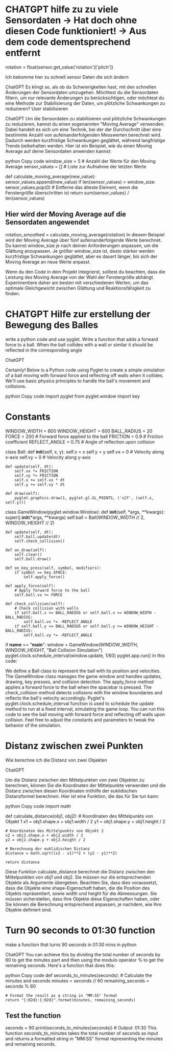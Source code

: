 # CHATGPT hilfe zu zu viele Sensordaten -> Hat doch ohne diesen Code funktioniert! -> Aus dem code dementsprechend entfernt

rotation = float(sensor.get_value('rotation')['pitch'])

Ich bekomme hier zu schnell sensor Daten die sich ändern

ChatGPT
Es klingt so, als ob du Schwierigkeiten hast, mit den schnellen Änderungen der Sensordaten umzugehen. Möchtest du die Sensordaten filtern, um nur relevante Änderungen zu berücksichtigen, oder möchtest du eine Methode zur Stabilisierung der Daten, um plötzliche Schwankungen zu reduzieren?
User
stabilisieren

ChatGPT
Um die Sensordaten zu stabilisieren und plötzliche Schwankungen zu reduzieren, kannst du einen sogenannten "Moving Average" verwenden. Dabei handelt es sich um eine Technik, bei der der Durchschnitt über eine bestimmte Anzahl von aufeinanderfolgenden Messwerten berechnet wird. Dadurch werden kurzfristige Schwankungen geglättet, während langfristige Trends beibehalten werden. Hier ist ein Beispiel, wie du einen Moving Average auf deine Sensordaten anwenden kannst:

python
Copy code
window_size = 5  # Anzahl der Werte für den Moving Average
sensor_values = []  # Liste zur Aufnahme der letzten Werte

def calculate_moving_average(new_value):
    sensor_values.append(new_value)
    if len(sensor_values) > window_size:
        sensor_values.pop(0)  # Entferne das älteste Element, wenn die Fenstergröße überschritten ist
    return sum(sensor_values) / len(sensor_values)


## Hier wird der Moving Average auf die Sensordaten angewendet
rotation_smoothed = calculate_moving_average(rotation)
In diesem Beispiel wird der Moving Average über fünf aufeinanderfolgende Werte berechnet. Du kannst window_size je nach deinen Anforderungen anpassen, um die Glättung anzupassen. Je größer window_size ist, desto stärker werden kurzfristige Schwankungen geglättet, aber es dauert länger, bis sich der Moving Average an neue Werte anpasst.

Wenn du den Code in dein Projekt integrierst, solltest du beachten, dass die Leistung des Moving Average von der Wahl der Fenstergröße abhängt. Experimentiere daher am besten mit verschiedenen Werten, um das optimale Gleichgewicht zwischen Glättung und Reaktionsfähigkeit zu finden.


# CHATGPT Hilfe zur erstellung der Bewegung des Balles

write a python code and use pyglet. Write a function that adds a forward force to a ball. When the ball collides with a wall or similar it should be reflected in the corresponding angle

ChatGPT

Certainly! Below is a Python code using Pyglet to create a simple simulation of a ball moving with forward force and reflecting off walls when it collides. We'll use basic physics principles to handle the ball's movement and collisions.

python
Copy code
import pyglet
from pyglet.window import key

# Constants
WINDOW_WIDTH = 800
WINDOW_HEIGHT = 600
BALL_RADIUS = 20
FORCE = 200  # Forward force applied to the ball
FRICTION = 0.9  # Friction coefficient
REFLECT_ANGLE = 0.75  # Angle of reflection upon collision

class Ball:
    def __init__(self, x, y):
        self.x = x
        self.y = y
        self.vx = 0  # Velocity along x-axis
        self.vy = 0  # Velocity along y-axis

    def update(self, dt):
        self.vx *= FRICTION
        self.vy *= FRICTION
        self.x += self.vx * dt
        self.y += self.vy * dt

    def draw(self):
        pyglet.graphics.draw(1, pyglet.gl.GL_POINTS, ('v2f', (self.x, self.y)))

class GameWindow(pyglet.window.Window):
    def __init__(self, *args, **kwargs):
        super().__init__(*args, **kwargs)
        self.ball = Ball(WINDOW_WIDTH // 2, WINDOW_HEIGHT // 2)

    def update(self, dt):
        self.ball.update(dt)
        self.check_collision()

    def on_draw(self):
        self.clear()
        self.ball.draw()

    def on_key_press(self, symbol, modifiers):
        if symbol == key.SPACE:
            self.apply_force()

    def apply_force(self):
        # Apply forward force to the ball
        self.ball.vx += FORCE

    def check_collision(self):
        # Check collision with walls
        if self.ball.x <= BALL_RADIUS or self.ball.x >= WINDOW_WIDTH - BALL_RADIUS:
            self.ball.vx *= -REFLECT_ANGLE
        if self.ball.y <= BALL_RADIUS or self.ball.y >= WINDOW_HEIGHT - BALL_RADIUS:
            self.ball.vy *= -REFLECT_ANGLE

if __name__ == "__main__":
    window = GameWindow(WINDOW_WIDTH, WINDOW_HEIGHT, "Ball Collision Simulation")
    pyglet.clock.schedule_interval(window.update, 1/60)
    pyglet.app.run()
In this code:

We define a Ball class to represent the ball with its position and velocities.
The GameWindow class manages the game window and handles updates, drawing, key presses, and collision detection.
The apply_force method applies a forward force to the ball when the spacebar is pressed.
The check_collision method detects collisions with the window boundaries and reflects the ball's velocity accordingly.
Pyglet's pyglet.clock.schedule_interval function is used to schedule the update method to run at a fixed interval, simulating the game loop.
You can run this code to see the ball moving with forward force and reflecting off walls upon collision. Feel free to adjust the constants and parameters to tweak the behavior of the simulation.



# Distanz zwischen zwei Punkten

Wie berechne ich die Distanz von zwei Objekten

ChatGPT

Um die Distanz zwischen den Mittelpunkten von zwei Objekten zu berechnen, können Sie die Koordinaten der Mittelpunkte verwenden und die Distanz zwischen diesen Koordinaten mithilfe der euklidischen Distanzformel berechnen. Hier ist eine Funktion, die das für Sie tun kann:

python
Copy code
import math

def calculate_distance(obj1, obj2):
    # Koordinaten des Mittelpunkts von Objekt 1
    x1 = obj1.shape.x + obj1.width / 2
    y1 = obj1.shape.y + obj1.height / 2

    # Koordinaten des Mittelpunkts von Objekt 2
    x2 = obj2.shape.x + obj2.width / 2
    y2 = obj2.shape.y + obj2.height / 2

    # Berechnung der euklidischen Distanz
    distance = math.sqrt((x2 - x1)**2 + (y2 - y1)**2)
    
    return distance
Diese Funktion calculate_distance berechnet die Distanz zwischen den Mittelpunkten von obj1 und obj2. Sie müssen nur die entsprechenden Objekte als Argumente übergeben. Beachten Sie, dass dies voraussetzt, dass die Objekte eine shape-Eigenschaft haben, die die Position des Objekts repräsentiert, sowie width und height für die Abmessungen. Sie müssen sicherstellen, dass Ihre Objekte diese Eigenschaften haben, oder Sie können die Berechnung entsprechend anpassen, je nachdem, wie Ihre Objekte definiert sind.


# Turn 90 seconds to 01:30 function

make a function that turns 90 seconds in 01:30 mins in python

ChatGPT
You can achieve this by dividing the total number of seconds by 60 to get the minutes part and then using the modulo operator % to get the remaining seconds. Here's a function that does this:

python
Copy code
def seconds_to_minutes(seconds):
    # Calculate the minutes and seconds
    minutes = seconds // 60
    remaining_seconds = seconds % 60
    
    # Format the result as a string in "MM:SS" format
    return "{:02d}:{:02d}".format(minutes, remaining_seconds)

## Test the function
seconds = 90
print(seconds_to_minutes(seconds))  # Output: 01:30
This function seconds_to_minutes takes the total number of seconds as input and returns a formatted string in "MM:SS" format representing the minutes and remaining seconds.